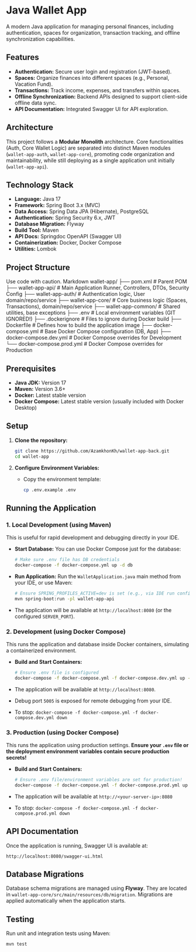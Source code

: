 # Java Wallet App

A modern Java application for managing personal finances, including authentication, spaces for organization, transaction tracking, and offline synchronization capabilities.

## Features

* **Authentication:** Secure user login and registration (JWT-based).
* **Spaces:** Organize finances into different spaces (e.g., Personal, Vacation Fund).
* **Transactions:** Track income, expenses, and transfers within spaces.
* **Offline Synchronization:** Backend APIs designed to support client-side offline data sync.
* **API Documentation:** Integrated Swagger UI for API exploration.

## Architecture

This project follows a **Modular Monolith** architecture. Core functionalities (Auth, Core Wallet Logic) are separated into distinct Maven modules (`wallet-app-auth`, `wallet-app-core`), promoting code organization and maintainability, while still deploying as a single application unit initially (`wallet-app-api`).

## Technology Stack

* **Language:** Java 17
* **Framework:** Spring Boot 3.x (MVC)
* **Data Access:** Spring Data JPA (Hibernate), PostgreSQL
* **Authentication:** Spring Security 6.x, JWT
* **Database Migration:** Flyway
* **Build Tool:** Maven
* **API Docs:** Springdoc OpenAPI (Swagger UI)
* **Containerization:** Docker, Docker Compose
* **Utilities:** Lombok

## Project Structure

Use code with caution.
Markdown
wallet-app/
├── pom.xml # Parent POM
├── wallet-app-api/ # Main Application Runner, Controllers, DTOs, Security Config
├── wallet-app-auth/ # Authentication logic, User domain/repo/service
├── wallet-app-core/ # Core business logic (Spaces, Transactions), domain/repo/service
├── wallet-app-common/ # Shared utilities, base exceptions
├── .env # Local environment variables (GIT IGNORED!)
├── .dockerignore # Files to ignore during Docker build
├── Dockerfile # Defines how to build the application image
├── docker-compose.yml # Base Docker Compose configuration (DB, App)
├── docker-compose.dev.yml # Docker Compose overrides for Development
└── docker-compose.prod.yml # Docker Compose overrides for Production

## Prerequisites

* **Java JDK:** Version 17
* **Maven:** Version 3.6+
* **Docker:** Latest stable version
* **Docker Compose:** Latest stable version (usually included with Docker Desktop)

## Setup

1. **Clone the repository:**

    ```bash
    git clone https://github.com/AzamkhonKh/wallet-app-back.git
    cd wallet-app
    ```

2. **Configure Environment Variables:**
    * Copy the environment template:

        ```bash
        cp .env.example .env
        ```

## Running the Application

### 1. Local Development (using Maven)

This is useful for rapid development and debugging directly in your IDE.

* **Start Database:** You can use Docker Compose just for the database:

    ```bash
    # Make sure .env file has DB credentials
    docker-compose -f docker-compose.yml up -d db
    ```

* **Run Application:** Run the `WalletApplication.java` main method from your IDE, or use Maven:

    ```bash
    # Ensure SPRING_PROFILES_ACTIVE=dev is set (e.g., via IDE run config or OS env var)
    mvn spring-boot:run -pl wallet-app-api
    ```

* The application will be available at `http://localhost:8080` (or the configured `SERVER_PORT`).

### 2. Development (using Docker Compose)

This runs the application and database inside Docker containers, simulating a containerized environment.

* **Build and Start Containers:**

    ```bash
    # Ensure .env file is configured
    docker-compose -f docker-compose.yml -f docker-compose.dev.yml up --build -d
    ```

* The application will be available at `http://localhost:8080`.
* Debug port `5005` is exposed for remote debugging from your IDE.
* To stop: `docker-compose -f docker-compose.yml -f docker-compose.dev.yml down`

### 3. Production (using Docker Compose)

This runs the application using production settings. **Ensure your `.env` file or the deployment environment variables contain secure production secrets!**

* **Build and Start Containers:**

    ```bash
    # Ensure .env file/environment variables are set for production!
    docker-compose -f docker-compose.yml -f docker-compose.prod.yml up --build -d
    ```

* The application will be available at `http://<your-server-ip>:8080`
* To stop: `docker-compose -f docker-compose.yml -f docker-compose.prod.yml down`

## API Documentation

Once the application is running, Swagger UI is available at:

`http://localhost:8080/swagger-ui.html`

## Database Migrations

Database schema migrations are managed using **Flyway**. They are located in `wallet-app-core/src/main/resources/db/migration`. Migrations are applied automatically when the application starts.

## Testing

Run unit and integration tests using Maven:

```bash
mvn test
```